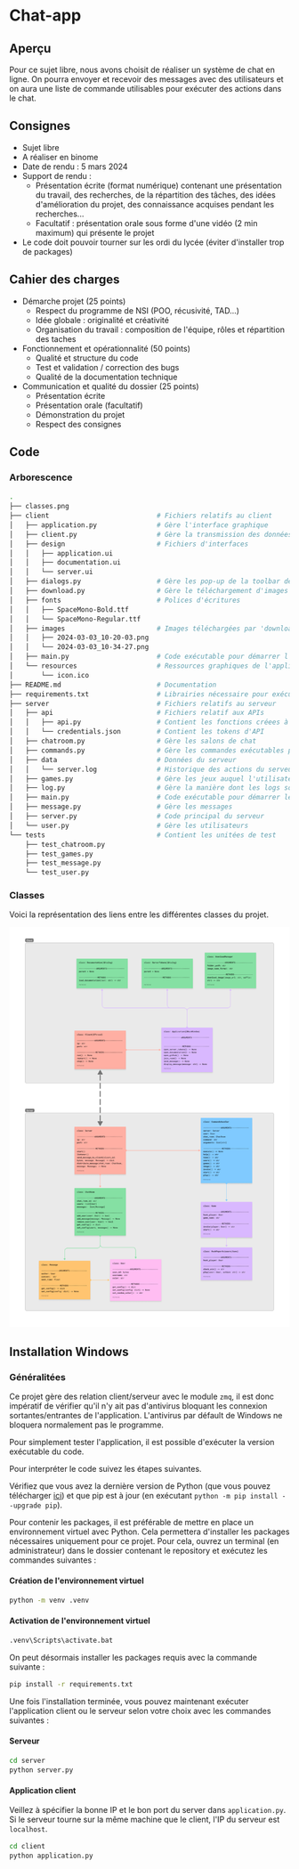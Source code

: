 # Chat-app

## Aperçu

Pour ce sujet libre, nous avons choisit de réaliser un système de chat en ligne. On pourra envoyer et recevoir des messages avec des utilisateurs et on aura une liste de commande utilisables pour exécuter des actions dans le chat.

## Consignes

-   Sujet libre
-   A réaliser en binome
-   Date de rendu : 5 mars 2024
-   Support de rendu :
    -   Présentation écrite (format numérique) contenant une présentation du travail, des recherches, de la répartition des
        tâches, des idées d'amélioration du projet, des connaissance acquises pendant les recherches...
    -   Facultatif : présentation orale sous forme d'une vidéo (2 min maximum) qui présente le projet
-   Le code doit pouvoir tourner sur les ordi du lycée (éviter d'installer trop de packages)

## Cahier des charges

-   Démarche projet (25 points)
    -   Respect du programme de NSI (POO, récusivité, TAD...)
    -   Idée globale : originalité et créativité
    -   Organisation du travail : composition de l'équipe, rôles et répartition des taches
-   Fonctionnement et opérationnalité (50 points)
    -   Qualité et structure du code
    -   Test et validation / correction des bugs
    -   Qualité de la documentation technique
-   Communication et qualité du dossier (25 points)
    -   Présentation écrite
    -   Présentation orale (facultatif)
    -   Démonstration du projet
    -   Respect des consignes

## Code

### Arborescence

```bash
.
├── classes.png
├── client                           # Fichiers relatifs au client
│   ├── application.py               # Gère l'interface graphique
│   ├── client.py                    # Gère la transmission des données entre le serveur et le client
│   ├── design                       # Fichiers d'interfaces
│   │   ├── application.ui
│   │   ├── documentation.ui
│   │   └── server.ui
│   ├── dialogs.py                   # Gère les pop-up de la toolbar de l'application
│   ├── download.py                  # Gère le téléchargement d'images
│   ├── fonts                        # Polices d'écritures
│   │   ├── SpaceMono-Bold.ttf
│   │   └── SpaceMono-Regular.ttf
│   ├── images                       # Images téléchargées par 'downloads.py'
│   │   ├── 2024-03-03_10-20-03.png
│   │   └── 2024-03-03_10-34-27.png
│   ├── main.py                      # Code exécutable pour démarrer l'application
│   └── resources                    # Ressources graphiques de l'application
│       └── icon.ico
├── README.md                        # Documentation
├── requirements.txt                 # Librairies nécessaire pour exécuter le code
├── server                           # Fichiers relatifs au serveur
│   ├── api                          # Fichiers relatif aux APIs
│   │   ├── api.py                   # Contient les fonctions créees à partir des APIs
│   │   └── credentials.json         # Contient les tokens d'API
│   ├── chatroom.py                  # Gère les salons de chat
│   ├── commands.py                  # Gère les commandes exécutables par l'utilisateur
│   ├── data                         # Données du serveur
│   │   └── server.log               # Historique des actions du serveur
│   ├── games.py                     # Gère les jeux auquel l'utilisateur peut jouer
│   ├── log.py                       # Gère la manière dont les logs sont gérés
│   ├── main.py                      # Code exécutable pour démarrer le serveur
│   ├── message.py                   # Gère les messages
│   ├── server.py                    # Code principal du serveur
│   └── user.py                      # Gère les utilisateurs
└── tests                            # Contient les unitées de test
    ├── test_chatroom.py
    ├── test_games.py
    ├── test_message.py
    └── test_user.py
```

### Classes

Voici la représentation des liens entre les différentes classes du projet.

![Python classes preview](resources/classes.png)

## Installation Windows

### Généralitées

Ce projet gère des relation client/serveur avec le module `zmq`, il est donc impératif de vérifier qu'il n'y ait pas
d'antivirus bloquant les connexion sortantes/entrantes de l'application. L'antivirus par défault de Windows ne bloquera
normalement pas le programme.

Pour simplement tester l'application, il est possible d'exécuter la version exécutable du code.

Pour interpréter le code suivez les étapes suivantes.

Vérifiez que vous avez la dernière version de Python (que vous pouvez télécharger 
[ici](https://www.python.org/downloads/)) et que pip est à jour (en exécutant `python -m pip install --upgrade pip`).

Pour contenir les packages, il est préférable de mettre en place un environnement virtuel avec Python. Cela permettera
d'installer les packages nécessaires uniquement pour ce projet. Pour cela, ouvrez un terminal (en administrateur) dans
le dossier contenant le repository et exécutez les commandes suivantes :

#### Création de l'environnement virtuel

```bash
python -m venv .venv
```

#### Activation de l'environnement virtuel

```bash
.venv\Scripts\activate.bat
```

On peut désormais installer les packages requis avec la commande suivante :

```bash
pip install -r requirements.txt
```

Une fois l'installation terminée, vous pouvez maintenant exécuter l'application client ou le serveur selon votre choix
avec les commandes suivantes :

#### Serveur

```bash
cd server
python server.py
```

#### Application client

Veillez à spécifier la bonne IP et le bon port du server dans `application.py`. Si le serveur tourne sur la même machine
que le client, l'IP du serveur est `localhost`.

```bash
cd client
python application.py
```
